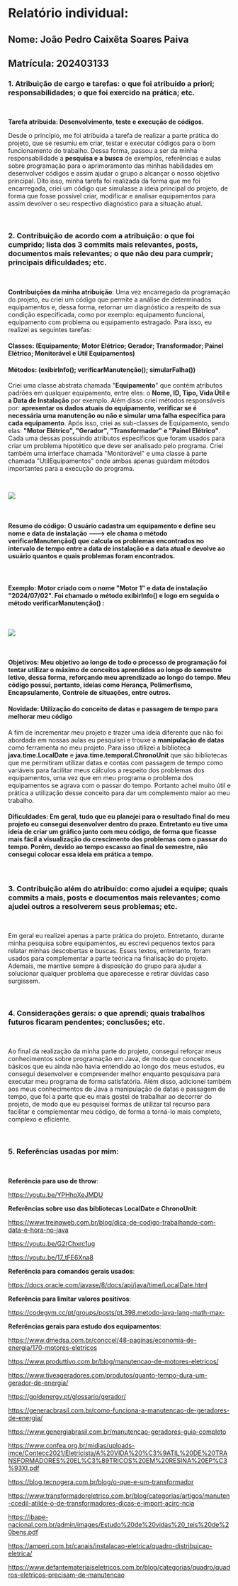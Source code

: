 # Relatório individual:
## Nome: João Pedro Caixêta Soares Paiva
## Matrícula: 202403133

### 1.⁠ ⁠Atribuição de cargo e tarefas: o que foi atribuído a priori; responsabilidades; o que foi exercido na prática; etc.
<br>

 **Tarefa atribuida: Desenvolvimento, teste e execução de códigos.**
 
 Desde o princípio, me foi atribuida a tarefa de realizar a parte prática do projeto, que se resumiu em criar, testar e executar códigos para o bom funcionamento do trabalho. Dessa forma, passou a ser da minha responsabilidade a **pesquisa e a busca** de exemplos, referências e aulas sobre programação para o aprimoramento das minhas habilidades em desenvolver códigos e assim ajudar o grupo a alcançar o nosso objetivo principal. Dito isso, minha tarefa foi realizada da forma que me foi encarregada, criei um código que simulasse a ideia principal do projeto, de forma que fosse possível criar, modificar e analisar equipamentos para assim devolver o seu respectivo diagnóstico para a situação atual.

<br>

### 2.⁠ ⁠⁠Contribuição de acordo com a atribuição: o que foi cumprido; lista dos 3 commits mais relevantes, posts, documentos mais relevantes; o que não deu para cumprir; principais dificuldades; etc.

<br>

 **Contribuições da minha atribuição**: Uma vez encarregado da programação do projeto, eu criei um código que permite a análise de determinados equipamentos e, dessa forma, retornar um diagnóstico a respeito de sua condição especificada, como por exemplo: equipamento funcional, equipamento com problema ou equipamento estragado. Para isso, eu realizei as seguintes tarefas:

#### Classes: (Equipamento; Motor Elétrico; Gerador; Transformador; Painel Elétrico; Monitorável e Util Equipamentos)
#### Métodos: (exibirInfo(); verificarManutenção(); simularFalha())

 Criei uma classe abstrata chamada "**Equipamento**" que contém atributos padrões em qualquer equipamento, entre eles: o **Nome, ID, Tipo, Vida Útil e a Data de Instalação** por exemplo. Além disso criei métodos responsáveis por: **apresentar os dados atuais do equipamento, verificar se é necessária uma manutenção ou não e simular uma falha específica para cada equipamento**. Após isso, criei as sub-classes de Equipamento, sendo elas: **"Motor Elétrico", "Gerador", "Transformador" e "Painel Elétrico"**. Cada uma dessas possuindo atributos específicos que foram usados para criar um problema hipotético que deve ser analisado pelo programa. Criei também uma interface chamada "Monitorável" e uma classe à parte chamada "UtilEquipamentos" onde ambas apenas guardam métodos importantes para a execução do programa.

 <br>

 ![](https://github.com/poo-ee-2025-1/g7/blob/parte-Jo%C3%A3o-Pedro-Caix%C3%AAta/Classes.png?raw=true)

 <br>
 

 #### Resumo do código: O usuário cadastra um equipamento e define seu nome e data de instalação ---> ele chama o método **verificarManutenção()** que calcula os problemas encontrados no intervalo de tempo entre a data de instalação e a data atual e devolve ao usuário quantos e quais problemas foram encontrados.

 <br>

 #### Exemplo: Motor criado com o nome "Motor 1" e data de instalação "2024/07/02". Foi chamado o método exibirInfo() e logo em seguida o método verificarManutenção() :

 <br>

![](https://github.com/poo-ee-2025-1/g7/blob/parte-Jo%C3%A3o-Pedro-Caix%C3%AAta/TesteClasses.png?raw=true)

<br>
 

 #### Objetivos: Meu objetivo ao longo de todo o processo de programação foi **tentar utilizar o máximo de conceitos aprendidos ao longo do semestre letivo**, dessa forma, reforçando meu aprendizado ao longo do tempo. Meu código possui, portanto, ideias como **Herança, Polimorfismo, Encapsulamento, Controle de situações, entre outros**.

 #### Novidade: Utilização do conceito de datas e passagem de tempo para melhorar meu código

 A fim de incrementar meu projeto e trazer uma ideia diferente que não foi abordada em nossas aulas eu pesquisei e trouxe a **manipulação de datas** como ferramenta no meu projeto. Para isso utilizei a biblioteca **java.time.LocalDate** e **java.time.temporal.ChronoUnit** que são bibliotecas que me permitiram utilizar datas e contas com passagem de tempo como variáveis para facilitar meus cálculos a respeito dos problemas dos equipamentos, uma vez que em meu programa o problema dos equipamentos se agrava com o passar do tempo. Portanto achei muito útil e prática a utilização desse conceito para dar um complemento maior ao meu trabalho.

 #### Dificuldades: Em geral, tudo que eu planejei para o resultado final do meu projeto eu consegui desenvolver dentro do prazo. Entretanto eu tive uma ideia de **criar um gráfico** junto com meu código, de forma que ficasse mais fácil a visualização do crescimento dos problemas com o passar do tempo. Porém, devido ao tempo escasso ao final do semestre, não consegui colocar essa ideia em prática a tempo. 

<br>

### 3.⁠ ⁠⁠Contribuição além do atribuído: como ajudei a equipe; quais commits a mais, posts e documentos mais relevantes; como ajudei outros a resolverem seus problemas; etc.

<br>

Em geral eu realizei apenas a parte prática do projeto. Entretanto, durante minha pesquisa sobre equipamentos, eu escrevi pequenos textos para relatar minhas descobertas e buscas. Esses textos, entretanto, foram usados para complementar a parte teórica na finalisação do projeto. Ademais, me mantive sempre à disposição do grupo para ajudar a solucionar qualquer problema que aparecesse e retirar dúvidas caso surgissem.

<br>

### 4.⁠ ⁠⁠Considerações gerais: o que aprendi; quais trabalhos futuros ficaram pendentes; conclusões; etc.

<br>

 Ao final da realização da minha parte do projeto, consegui reforçar meus conhecimentos sobre programação em Java, de modo que conceitos básicos que eu ainda não havia entendido ao longo dos meus estudos, eu consegui desenvolver e compreender melhor enquanto pesquisava para executar meu programa de forma satisfatória. Além disso, adicionei também aos meus conhecimentos de Java a manipulação de datas e passagem de tempo, que foi a parte que eu mais gostei de trabalhar ao decorrer do projeto, de modo que eu pesquisei formas de utilizar tal recurso para facilitar e complementar meu código, de forma a torná-lo mais completo, complexo e eficiente.


<br>


### 5. Referências usadas por mim:

<br>

**Referência para uso de throw**:

https://youtu.be/YPHhoXeJMDU

**Referências sobre uso das bibliotecas LocalDate e ChronoUnit**:

https://www.treinaweb.com.br/blog/dica-de-codigo-trabalhando-com-data-e-hora-no-java

https://youtu.be/G2rChxrc1ug

https://youtu.be/17_tFE6Xna8

**Referência para comandos gerais usados**:

https://docs.oracle.com/javase/8/docs/api/java/time/LocalDate.html

**Referência para limitar valores positivos**:

https://codegym.cc/pt/groups/posts/pt.398.metodo-java-lang-math-max-

**Referências gerais para estudo dos equipamentos**:

https://www.dmedsa.com.br/conccel/48-paginas/economia-de-energia/170-motores-eletricos

https://www.produttivo.com.br/blog/manutencao-de-motores-eletricos/

https://www.tiveageradores.com/produtos/quanto-tempo-dura-um-gerador-de-energia/

https://goldenergy.pt/glossario/gerador/

https://generacbrasil.com.br/como-funciona-a-manutencao-de-geradores-de-energia/

https://www.genergiabrasil.com.br/manutencao-geradores-guia-completo

https://www.confea.org.br/midias/uploads-imce/Contecc2021/Eletricista/A%20VIDA%20%C3%9ATIL%20DE%20TRANSFORMADORES%20EL%C3%89TRICOS%20EM%20RESINA%20EP%C3%93XI.pdf

https://blog.tecnogera.com.br/blog/o-que-e-um-transformador

https://www.transformadoreletrico.com.br/blog/categorias/artigos/manuten-ccedil-atilde-o-de-transformadores-dicas-e-import-acirc-ncia

https://ibape-nacional.com.br/admin/images/Estudo%20de%20vidas%20_teis%20de%20bens.pdf

https://amperi.com.br/canais/instalacao-eletrica/quadro-distribuicao-eletrica/

https://www.defantemateriaiseletricos.com.br/blog/categorias/quadro/quadros-eletricos-precisam-de-manutencao
